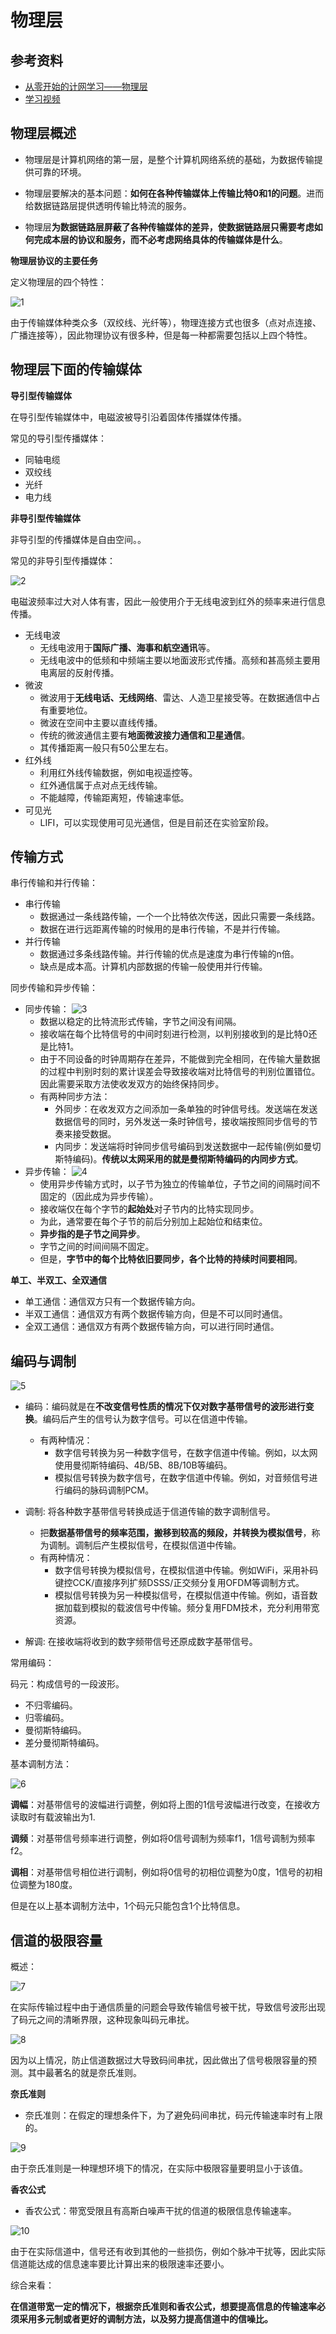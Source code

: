 # 物理层

## 参考资料

* [从零开始的计网学习——物理层](https://blog.csdn.net/Nimrod__/article/details/113271631)
* [学习视频](https://www.bilibili.com/video/BV1c4411d7jb?p=29&spm_id_from=pageDriver)

## 物理层概述

- 物理层是计算机网络的第一层，是整个计算机网络系统的基础，为数据传输提供可靠的环境。

- 物理层要解决的基本问题：**如何在各种传输媒体上传输比特0和1的问题**。进而给数据链路层提供透明传输比特流的服务。

- 物理层**为数据链路层屏蔽了各种传输媒体的差异，使数据链路层只需要考虑如何完成本层的协议和服务，而不必考虑网络具体的传输媒体是什么**。


**物理层协议的主要任务**

定义物理层的四个特性：

 ![1](/_images/programming/network/physical/物理层协议的主要任务.png)

由于传输媒体种类众多（双绞线、光纤等），物理连接方式也很多（点对点连接、广播连接等），因此物理协议有很多种，但是每一种都需要包括以上四个特性。

## 物理层下面的传输媒体

**导引型传输媒体**

在导引型传输媒体中，电磁波被导引沿着固体传播媒体传播。

常见的导引型传播媒体：

- 同轴电缆
- 双绞线
- 光纤
- 电力线

**非导引型传输媒体**

非导引型的传播媒体是自由空间。。

常见的非导引型传播媒体：

![2](/_images/programming/network/physical/电磁波的频谱.png)

电磁波频率过大对人体有害，因此一般使用介于无线电波到红外的频率来进行信息传播。

- 无线电波
  - 无线电波用于**国际广播、海事和航空通讯**等。
  - 无线电波中的低频和中频端主要以地面波形式传播。高频和甚高频主要用电离层的反射传播。
- 微波
  - 微波用于**无线电话、无线网络**、雷达、人造卫星接受等。在数据通信中占有重要地位。
  - 微波在空间中主要以直线传播。
  - 传统的微波通信主要有**地面微波接力通信和卫星通信**。
  - 其传播距离一般只有50公里左右。
- 红外线
  - 利用红外线传输数据，例如电视遥控等。
  - 红外通信属于点对点无线传输。
  - 不能越障，传输距离短，传输速率低。
- 可见光
  - LIFI，可以实现使用可见光通信，但是目前还在实验室阶段。

## 传输方式

串行传输和并行传输：

- 串行传输
  - 数据通过一条线路传输，一个一个比特依次传送，因此只需要一条线路。
  - 数据在进行远距离传输的时候用的是串行传输，不是并行传输。
- 并行传输
  - 数据通过多条线路传输。并行传输的优点是速度为串行传输的n倍。
  - 缺点是成本高。计算机内部数据的传输一般使用并行传输。

同步传输和异步传输：

- 同步传输：
  ![3](/_images/programming/network/physical/同步传输.png)
  - 数据以稳定的比特流形式传输，字节之间没有间隔。
  - 接收端在每个比特信号的中间时刻进行检测，以判别接收到的是比特0还是比特1。
  - 由于不同设备的时钟周期存在差异，不能做到完全相同，在传输大量数据的过程中判别时刻的累计误差会导致接收端对比特信号的判别位置错位。因此需要采取方法使收发双方的始终保持同步。
  - 有两种同步方法：
    - 外同步：在收发双方之间添加一条单独的时钟信号线。发送端在发送数据信号的同时，另外发送一条时钟信号，接收端按照同步信号的节奏来接受数据。
    - 内同步：发送端将时钟同步信号编码到发送数据中一起传输(例如曼切斯特编码)。**传统以太网采用的就是曼彻斯特编码的内同步方式**。
- 异步传输：
  ![4](/_images/programming/network/physical/异步传输.png)
  - 使用异步传输方式时，以子节为独立的传输单位，子节之间的间隔时间不固定的（因此成为异步传输）。
  - 接收端仅在每个字节的**起始处**对子节内的比特实现同步。
  - 为此，通常要在每个子节的前后分别加上起始位和结束位。
  - **异步指的是子节之间异步**。
  - 字节之间的时间间隔不固定。
  - 但是，**字节中的每个比特依旧要同步，各个比特的持续时间要相同**。


**单工、半双工、全双通信**

- 单工通信：通信双方只有一个数据传输方向。
- 半双工通信：通信双方有两个数据传输方向，但是不可以同时通信。
- 全双工通信：通信双方有两个数据传输方向，可以进行同时通信。

## 编码与调制

![5](/_images/programming/network/physical/编码与调制.png)

- 编码：编码就是在**不改变信号性质的情况下仅对数字基带信号的波形进行变换**。编码后产生的信号认为数字信号。可以在信道中传输。
  - 有两种情况：
    - 数字信号转换为另一种数字信号，在数字信道中传输。例如，以太网使用曼彻斯特编码、4B/5B、8B/10B等编码。
    - 模拟信号转换为数字信号，在数字信道中传输。例如，对音频信号进行编码的脉码调制PCM。

- 调制: 将各种数字基带信号转换成适于信道传输的数字调制信号。
  - 把**数据基带信号的频率范围，搬移到较高的频段，并转换为模拟信号**，称为调制。调制后产生模拟信号，在模拟信道中传输。
  - 有两种情况：
    - 数字信号转换为模拟信号，在模拟信道中传输。例如WiFi，采用补码键控CCK/直接序列扩频DSSS/正交频分复用OFDM等调制方式。
    - 模拟信号转换为另一种模拟信号，在模拟信道中传输。例如，语音数据加载到模拟的载波信号中传输。频分复用FDM技术，充分利用带宽资源。
- 解调: 在接收端将收到的数字频带信号还原成数字基带信号。

常用编码：

码元：构成信号的一段波形。

- 不归零编码。
- 归零编码。
- 曼彻斯特编码。
- 差分曼彻斯特编码。

基本调制方法：

![6](/_images/programming/network/physical/基本调制方法.png)


**调幅**：对基带信号的波幅进行调整，例如将上图的1信号波幅进行改变，在接收方读取时有载波输出为1.

**调频**：对基带信号频率进行调整，例如将0信号调制为频率f1，1信号调制为频率f2。

**调相**：对基带信号相位进行调制，例如将0信号的初相位调整为0度，1信号的初相位调整为180度。

但是在以上基本调制方法中，1个码元只能包含1个比特信息。

## 信道的极限容量

概述：

![7](/_images/programming/network/physical/信道传输.png)

在实际传输过程中由于通信质量的问题会导致传输信号被干扰，导致信号波形出现了码元之间的清晰界限，这种现象叫码元串扰。

![8](/_images/programming/network/physical/失真因素.png)

因为以上情况，防止信道数据过大导致码间串扰，因此做出了信号极限容量的预测。其中最著名的就是奈氏准则。

**奈氏准则**

- 奈氏准则：在假定的理想条件下，为了避免码间串扰，码元传输速率时有上限的。

![9](/_images/programming/network/physical/奈氏准则.png)

由于奈氏准则是一种理想环境下的情况，在实际中极限容量要明显小于该值。

**香农公式**

- 香农公式：带宽受限且有高斯白噪声干扰的信道的极限信息传输速率。

![10](/_images/programming/network/physical/香农公式.png)

由于在实际信道中，信号还有收到其他的一些损伤，例如个脉冲干扰等，因此实际信道能达成的信息速率要比计算出来的极限速率还要小。

综合来看：

**在信道带宽一定的情况下，根据奈氏准则和香农公式，想要提高信息的传输速率必须采用多元制或者更好的调制方法，以及努力提高信道中的信噪比。**